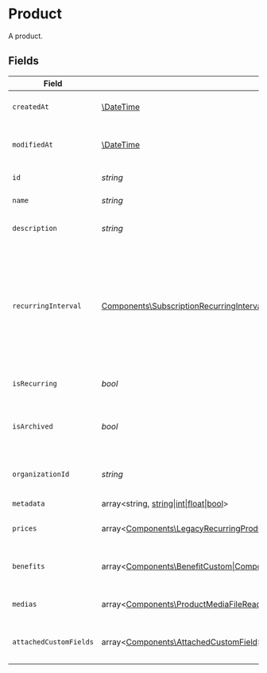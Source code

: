 # Product

A product.


## Fields

| Field                                                                                                                                                                                                                                                                                                     | Type                                                                                                                                                                                                                                                                                                      | Required                                                                                                                                                                                                                                                                                                  | Description                                                                                                                                                                                                                                                                                               |
| --------------------------------------------------------------------------------------------------------------------------------------------------------------------------------------------------------------------------------------------------------------------------------------------------------- | --------------------------------------------------------------------------------------------------------------------------------------------------------------------------------------------------------------------------------------------------------------------------------------------------------- | --------------------------------------------------------------------------------------------------------------------------------------------------------------------------------------------------------------------------------------------------------------------------------------------------------- | --------------------------------------------------------------------------------------------------------------------------------------------------------------------------------------------------------------------------------------------------------------------------------------------------------- |
| `createdAt`                                                                                                                                                                                                                                                                                               | [\DateTime](https://www.php.net/manual/en/class.datetime.php)                                                                                                                                                                                                                                             | :heavy_check_mark:                                                                                                                                                                                                                                                                                        | Creation timestamp of the object.                                                                                                                                                                                                                                                                         |
| `modifiedAt`                                                                                                                                                                                                                                                                                              | [\DateTime](https://www.php.net/manual/en/class.datetime.php)                                                                                                                                                                                                                                             | :heavy_check_mark:                                                                                                                                                                                                                                                                                        | Last modification timestamp of the object.                                                                                                                                                                                                                                                                |
| `id`                                                                                                                                                                                                                                                                                                      | *string*                                                                                                                                                                                                                                                                                                  | :heavy_check_mark:                                                                                                                                                                                                                                                                                        | The ID of the product.                                                                                                                                                                                                                                                                                    |
| `name`                                                                                                                                                                                                                                                                                                    | *string*                                                                                                                                                                                                                                                                                                  | :heavy_check_mark:                                                                                                                                                                                                                                                                                        | The name of the product.                                                                                                                                                                                                                                                                                  |
| `description`                                                                                                                                                                                                                                                                                             | *string*                                                                                                                                                                                                                                                                                                  | :heavy_check_mark:                                                                                                                                                                                                                                                                                        | The description of the product.                                                                                                                                                                                                                                                                           |
| `recurringInterval`                                                                                                                                                                                                                                                                                       | [Components\SubscriptionRecurringInterval](../../Models/Components/SubscriptionRecurringInterval.md)                                                                                                                                                                                                      | :heavy_check_mark:                                                                                                                                                                                                                                                                                        | The recurring interval of the product. If `None`, the product is a one-time purchase.Note that the `day` and `week` values are for internal Polar staff use only.                                                                                                                                         |
| `isRecurring`                                                                                                                                                                                                                                                                                             | *bool*                                                                                                                                                                                                                                                                                                    | :heavy_check_mark:                                                                                                                                                                                                                                                                                        | Whether the product is a subscription.                                                                                                                                                                                                                                                                    |
| `isArchived`                                                                                                                                                                                                                                                                                              | *bool*                                                                                                                                                                                                                                                                                                    | :heavy_check_mark:                                                                                                                                                                                                                                                                                        | Whether the product is archived and no longer available.                                                                                                                                                                                                                                                  |
| `organizationId`                                                                                                                                                                                                                                                                                          | *string*                                                                                                                                                                                                                                                                                                  | :heavy_check_mark:                                                                                                                                                                                                                                                                                        | The ID of the organization owning the product.                                                                                                                                                                                                                                                            |
| `metadata`                                                                                                                                                                                                                                                                                                | array<string, [string\|int\|float\|bool](../../Models/Components/ProductMetadata.md)>                                                                                                                                                                                                                     | :heavy_check_mark:                                                                                                                                                                                                                                                                                        | N/A                                                                                                                                                                                                                                                                                                       |
| `prices`                                                                                                                                                                                                                                                                                                  | array<[Components\LegacyRecurringProductPriceFixed\|Components\LegacyRecurringProductPriceCustom\|Components\LegacyRecurringProductPriceFree\|Components\ProductPriceFixed\|Components\ProductPriceCustom\|Components\ProductPriceFree\|Components\ProductPriceMeteredUnit](../../Models/Components/Prices.md)> | :heavy_check_mark:                                                                                                                                                                                                                                                                                        | List of prices for this product.                                                                                                                                                                                                                                                                          |
| `benefits`                                                                                                                                                                                                                                                                                                | array<[Components\BenefitCustom\|Components\BenefitDiscord\|Components\BenefitGitHubRepository\|Components\BenefitDownloadables\|Components\BenefitLicenseKeys\|Components\BenefitMeterCredit](../../Models/Components/Benefit.md)>                                                                       | :heavy_check_mark:                                                                                                                                                                                                                                                                                        | List of benefits granted by the product.                                                                                                                                                                                                                                                                  |
| `medias`                                                                                                                                                                                                                                                                                                  | array<[Components\ProductMediaFileRead](../../Models/Components/ProductMediaFileRead.md)>                                                                                                                                                                                                                 | :heavy_check_mark:                                                                                                                                                                                                                                                                                        | List of medias associated to the product.                                                                                                                                                                                                                                                                 |
| `attachedCustomFields`                                                                                                                                                                                                                                                                                    | array<[Components\AttachedCustomField](../../Models/Components/AttachedCustomField.md)>                                                                                                                                                                                                                   | :heavy_check_mark:                                                                                                                                                                                                                                                                                        | List of custom fields attached to the product.                                                                                                                                                                                                                                                            |